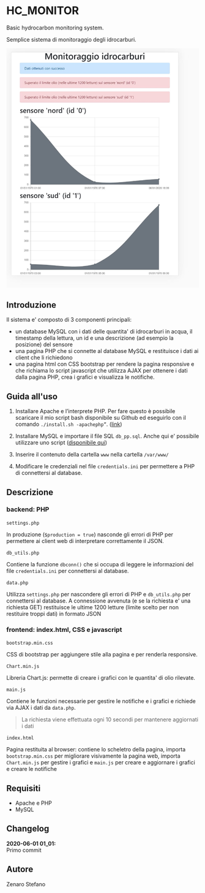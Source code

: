 # HC_MONITOR

Basic hydrocarbon monitoring system.

Semplice sistema di monitoraggio degli idrocarburi.

![Homepage](/images/home.JPG)

## Introduzione
Il sistema e' composto di 3 componenti principali:
* un database MySQL con i dati delle quantita' di idrocarburi in acqua,
il timestamp della lettura, un id e una descrizione (ad esempio la posizione) del sensore
* una pagina PHP che si connette al database MySQL e restituisce i dati ai client che li richiedono
* una pagina html con CSS bootstrap per rendere la pagina responsive e che richiama
lo script javascript che utilizza AJAX per ottenere i dati dalla pagina PHP, crea i grafici e visualizza le notifiche.

## Guida all'uso
1. Installare Apache e l’interprete PHP. 
Per fare questo è possibile scaricare il mio script bash disponibile su Github ed eseguirlo con il comando ```./install.sh -apachephp”```. ([link](https://github.com/progetto201/progetto201-autoinstall/tree/master/autoapachephp))

2. Installare MySQL e importare il file SQL ```db_pp.sql```. Anche qui e' possibile utilizzare uno script ([disponibile qui](https://github.com/progetto201/progetto201-autoinstall/tree/master/automysql))

3. Inserire il contenuto della cartella ```www``` nella cartella ```/var/www/```
4. Modificare le credenziali nel file ```credentials.ini``` per permettere a PHP di connettersi al database.

## Descrizione
### backend: PHP
    
    settings.php
In produzione (```$production = true```) nasconde
gli errori di PHP per permettere ai client web
di interpretare correttamente il JSON.

    db_utils.php
Contiene la funzione ```dbconn()``` che si occupa di
leggere le informazioni del file ```credentials.ini```
per connettersi al database.

    data.php
Utilizza ```settings.php``` per nascondere gli errori di PHP
e ```db_utils.php``` per connettersi al database.
A connessione avvenuta (e se la richiesta e' una richiesta GET)
restituisce le ultime 1200 letture (limite scelto per non restituire troppi dati)
in formato JSON

### frontend: index.html, CSS e javascript

    bootstrap.min.css
CSS di bootstrap per aggiungere stile alla pagina
e per renderla responsive.

    Chart.min.js
Libreria Chart.js: permette di creare
i grafici con le quantita' di olio rilevate.

    main.js
Contiene le funzioni necessarie per gestire
le notifiche e i grafici e richiede
via AJAX i dati da ```data.php```.
> La richiesta viene effettuata ogni 10 secondi
> per mantenere aggiornati i dati

    index.html
Pagina restituita al browser: contiene
lo scheletro della pagina, importa
```bootstrap.min.css``` per
migliorare visivamente la pagina web,
importa ```Chart.min.js``` per gestire i grafici
e ```main.js``` per creare e aggiornare i grafici
e creare le notifiche

## Requisiti
* Apache e PHP
* MySQL

## Changelog

**2020-06-01 01_01:** <br>
Primo commit

## Autore
Zenaro Stefano